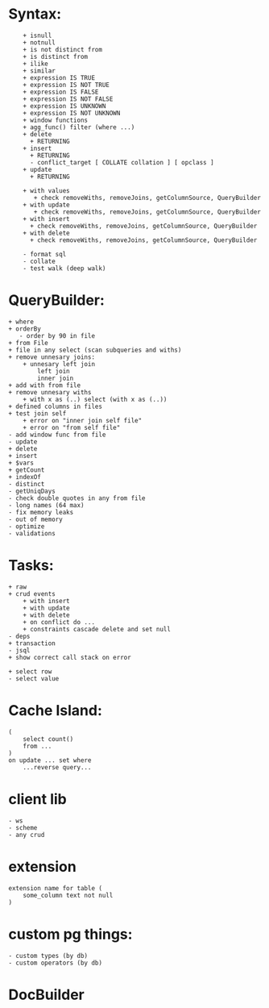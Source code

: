 # Syntax:
		+ isnull
		+ notnull
		+ is not distinct from
        + is distinct from
		+ ilike
		+ similar
		+ expression IS TRUE
		+ expression IS NOT TRUE
		+ expression IS FALSE
		+ expression IS NOT FALSE
		+ expression IS UNKNOWN
		+ expression IS NOT UNKNOWN
		+ window functions
        + agg_func() filter (where ...)
        + delete
          + RETURNING
        + insert
          + RETURNING
          - conflict_target [ COLLATE collation ] [ opclass ]
        + update
          + RETURNING

        + with values
           + check removeWiths, removeJoins, getColumnSource, QueryBuilder
        + with update
           + check removeWiths, removeJoins, getColumnSource, QueryBuilder
        + with insert
          + check removeWiths, removeJoins, getColumnSource, QueryBuilder
        + with delete
          + check removeWiths, removeJoins, getColumnSource, QueryBuilder

        - format sql
        - collate
        - test walk (deep walk)

# QueryBuilder:
    + where
    + orderBy
       - order by 90 in file
    + from File
    + file in any select (scan subqueries and withs)
    + remove unnesary joins:
        + unnesary left join
            left join
            inner join
    + add with from file
    + remove unnesary withs
        + with x as (..) select (with x as (..))
    + defined columns in files
    + test join self
        + error on "inner join self file"
        + error on "from self file"
    - add window func from file
    - update
    + delete
    + insert
    + $vars
    + getCount
    + indexOf
    - distinct
    - getUniqDays
    - check double quotes in any from file
    - long names (64 max)
    - fix memory leaks
    - out of memory
    - optimize
    - validations

# Tasks:
	+ raw
    + crud events
        + with insert
        + with update
        + with delete
        + on conflict do ...
        + constraints cascade delete and set null
    - deps
    + transaction
	- jsql
    + show correct call stack on error
    
    + select row
    - select value
# Cache Island:
    (
        select count()
        from ...
    )
    on update ... set where
        ...reverse query...

# client lib
    - ws
    - scheme
    - any crud

# extension
    extension name for table (
        some_column text not null
    )

# custom pg things:
    - custom types (by db)
    - custom operators (by db)

# DocBuilder
